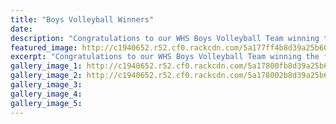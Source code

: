 ```yaml
---
title: "Boys Volleyball Winners"
date: 
description: "Congratulations to our WHS Boys Volleyball Team winning the final against Waiopehu College in Palmerston North last night.."
featured_image: http://c1940652.r52.cf0.rackcdn.com/5a177ff4b8d39a25b60008e7/win-against-another-college-nov-2017.jpg
excerpt: "Congratulations to our WHS Boys Volleyball Team winning the final against Waiopehu College in Palmerston North last night."
gallery_image_1: http://c1940652.r52.cf0.rackcdn.com/5a17800fb8d39a25b60008eb/win-against-Waiopehu-College-in-Palmerston-Nth-backs.jpg
gallery_image_2: http://c1940652.r52.cf0.rackcdn.com/5a178002b8d39a25b60008e9/win-against-Waiopehu-College-in-Palmerston-Nth.jpg
gallery_image_3: 
gallery_image_4: 
gallery_image_5: 
---
```

